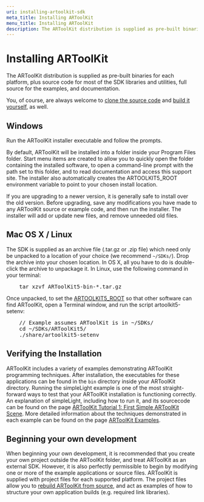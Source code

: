 ```yaml
---
uri: installing-artoolkit-sdk
meta_title: Installing ARToolKit
menu_title: Installing ARToolKit
description: The ARToolKit distribution is supplied as pre-built binaries for each platform, plus source code for most of the SDK libraries and utilities, full source for the examples, and documentation.
---
```


# Installing ARToolKit
The ARToolKit distribution is supplied as pre-built binaries for each platform, plus source code for most of the SDK libraries and utilities, full source for the examples, and documentation.

You, of course, are always welcome to [clone the source code][repo] and [build it yourself][building], as well.

## Windows
Run the ARToolKit installer executable and follow the prompts.

By default, ARToolKit will be installed into a folder inside your Program Files folder. Start menu items are created to allow you to quickly open the folder containing the installed software, to open a command-line prompt with the path set to this folder, and to read documentation and access this support site. The installer also automatically creates the ARTOOLKIT5_ROOT environment variable to point to your chosen install location.

If you are upgrading to a newer version, it is generally safe to install over the old version. Before upgrading, save any modifications you have made to any ARToolKit source or example code, and then run the installer. The installer will add or update new files, and remove unneeded old files.

## Mac OS X / Linux
The SDK is supplied as an archive file (.tar.gz or .zip file) which need only be unpacked to a location of your choice (we recommend `~/SDKs/`). Drop the archive into your chosen location. In OS X, all you have to do is double-click the archive to unpackage it. In Linux, use the following command in your terminal:
<pre>
    tar xzvf ARToolKit5-bin-*.tar.gz
</pre>

Once unpacked, to set the [ARTOOLKIT5_ROOT][setting_env] so that other software can find ARToolKit, open a Terminal window, and run the script artoolkit5-setenv:
<pre>
    // Example assumes ARToolKit is in ~/SDKs/
    cd ~/SDKs/ARToolKit5/
    ./share/artoolkit5-setenv
</pre>

## Verifying the Installation
ARToolKit includes a variety of examples demonstrating ARToolKit programming techniques. After installation, the executables for these applications can be found in the `bin` directory inside your ARToolKit directory. Running the simpleLight example is one of the most straight-forward ways to test that your ARToolKit installation is functioning correctly. An explanation of simpleLight, including how to run it, and its sourcecode can be found on the page [ARToolKit Tutorial 1: First Simple ARToolKit Scene][tutorial_1_first_scene]. More detailed information about the techniques demonstrated in each example can be found on the page [ARToolKit Examples][examples].

## Beginning your own development
When beginning your own development, it is recommended that you create your own project outside the ARToolKit folder, and treat ARToolKit as an external SDK. However, it is also perfectly permissible to begin by modifying one or more of the example applications or source files. ARToolKit is supplied with project files for each supported platform. The project files allow you to [rebuild ARToolKit from source][building], and act as examples of how to structure your own application builds (e.g. required link libraries).

[repo]: https://github.com/artoolkit
[building]: ../8_Advanced_Topics/build_artoolkit.md
[setting_env]: ../1_Getting_Started/general_environment_variables.md
[tutorial_1_first_scene]: ../7_Examples/example_simplelite.md
[examples]: ../7_Examples/example_codex_interactivus.md
[3]: http://developer.apple.com/xcode/
[4]: http://www.apple.com/quicktime/download/
[5]: http://www.artoolworks.com/dist/openscenegraph/
[6]: http://mesa3d.sourceforge.net/
[7]: http://www.openvrml.org/
